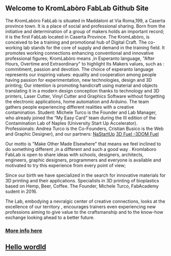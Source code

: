 ## Welcome to KromLabòro FabLab Github Site

The KromLabòro FabLab is situated in Maddaloni at Via Roma,199, a Caserta province town.
It is a place of social and professional sharing. Born from the initiative and determination of a group of makers holds an important record; it is the first FabLab located in Caserta Province. The KromLabòro, is conceived to be a training and promotional hub of Digital Craft. The co-working lab stands for the core of supply and demand in the training field. It promotes working connections enhancing conventional and innovative professional figures; KromLabòro means ,in Esperanto language, "After Hours, Overtime and Extraordinary" to highlight Its Makers values, such as : commitment, passion and devotion. The choice of esperanto language represents our inspiring values: equality and cooperation among people having passion for experimentation, new technologies, design and 3D printing; Our intention is promoting handicraft using material and objects translating it in a modern design conception thanks to technology and 3D printers, Laser Cutter, Vinyl Cutter and Graphics Software without forgetting the electronic applications, home automation and Arduino. The team gathers people experiencing different realities with a creative contamination.
Student:
Michele Turco is the Founder and Lab Manager, who already joined the “My Easy Card” team during the III edition of the Contamination Lab of Naples (University Start Up Accelerator).
Professionals:
Andrea Turco is the Co-Founders, Cristian Busico is the Web and Graphic Designer), and our partners:
[NaStartUp](www.nastartup.it)
[3D Fuel -3DOM Fuel](https://www.3dfuel.com/)

Our motto is "Make Other Made Elsewhere" that means we feel inclined to do something different ,in a different and such a good way . Kromlaboro FabLab is open to share ideas with schools, designers, architects, engineers, graphic designers, programmers and everyone is available and motivated to try this experience from every point of view;

Since our birth we have specialized in the search for innovative materials for 3D printing and their applications. Specialists in 3D printing of bioplastics based on Hemp, Beer, Coffee. The Founder, Michele Turco, FabAcademy sudent in 2016.

The Lab, embodying a nevralgic center of creative connections, looks at the excellence of our territory , encourages trainers even experiencing new professions aiming to give value to the craftsmanship and to the know-how exchange looking ahead to a better future.

### [More info here](www.kromlaboro.it)

## [Hello wordld](https://kromlaboro-caserta-fablab.github.io/Kromlaboro-Github-site/chi-siamo.md)


